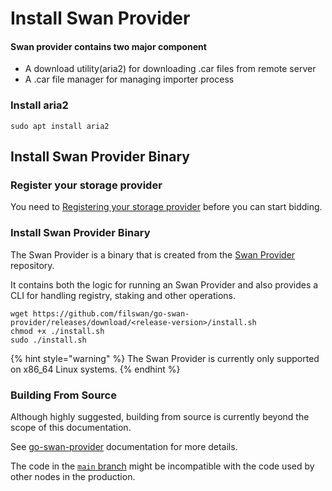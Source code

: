 # Install Swan Provider

#### Swan provider contains two major component

* A download utility(aria2)  for downloading .car files from remote server
* A .car file manager for managing importer process

### **Install aria2**

```
sudo apt install aria2
```

## Install Swan Provider Binary

### Register your storage provider

You need to [Registering your storage provider](../../filswan-platform/core-modules/my-profile/swan-storage-provider/registering-your-storage-provider.md) before you can start bidding.

### Install Swan Provider Binary

The Swan Provider is a binary that is created from the [Swan Provider](https://github.com/filswan/go-swan-provider) repository.

It contains both the logic for running an Swan Provider and also provides a CLI for handling registry, staking and other operations.

```
wget https://github.com/filswan/go-swan-provider/releases/download/<release-version>/install.sh
chmod +x ./install.sh
sudo ./install.sh
```

{% hint style="warning" %}
The Swan Provider is currently only supported on x86\_64 Linux systems.
{% endhint %}

### Building From Source <a href="building-from-source" id="building-from-source"></a>

Although highly suggested, building from source is currently beyond the scope of this documentation.

See [go-swan-provider](https://github.com/filswan/go-swan-provider) documentation for more details.

The code in the [`main` branch](https://github.com/filswan/go-swan-provider/tree/main) might be incompatible with the code used by other nodes in the production.
